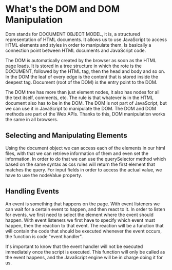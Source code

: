 # What's the DOM and DOM Manipulation

Dom stands for DOCUMENT OBJECT MODEL, it is, a structured representation of HTML documents. It allows us to use JavaScript to access HTML elements and styles in order to manipulate them. Is basically a connection point between HTML documents and JavaScript code.

The DOM is automatically created by the browser as soon as the HTML page loads. It is stored in a tree structure in which the rote is the DOCUMENT, followed by the HTML tag, then the head and body and so on. In the DOM the leaf of every edge is the content that is stored inside the deepest tag. Document (root of the DOM) is the entry point to the DOM.

The DOM tree has more than just element nodes, it also has nodes for all the text itself, comments, etc. The rule is that whatever is in the HTML document also has to be in the DOM. The DOM is not part of JavaScript, but we can use it in JavaScript to manipulate the DOM. The DOM and DOM methods are part of the Web APIs. Thanks to this, DOM manipulation works the same in all browsers.

## Selecting and Manipulating Elements

Using the document object we can access each of the elements in our html files, with that we can retrieve information of them and even set the information. In order to do that we can use the querySelector method which based on the same syntax as css rules will return the first element that matches the query. For input fields in order to access the actual value, we have to use the nodeValue property.

## Handling Events

An event is something that happens on the page. With event listeners we can wait for a certain event to happen, and then react to it. In order to listen for events, we first need to select the element where the event should happen. With event listeners we first have to specify which event must happen, then the reaction to that event. The reaction will be a function that will contain the code that should be executed whenever the event occurs, the function is code "event handler".

It's important to know that the event handler will not be executed immediately once the script is executed. This function will only be called as the event happens, and the JavaScript engine will be in charge doing it for us.
